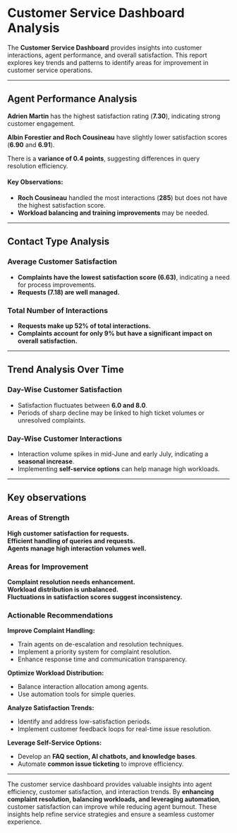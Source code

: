 # Customer Service Dashboard Analysis

The **Customer Service Dashboard** provides insights into customer interactions, agent performance, and overall satisfaction. This report explores key trends and patterns to identify areas for improvement in customer service operations.

---

## Agent Performance Analysis

 **Adrien Martin** has the highest satisfaction rating (**7.30**), indicating strong customer engagement.

**Albin Forestier and Roch Cousineau** have slightly lower satisfaction scores (**6.90** and **6.91**).

 There is a **variance of 0.4 points**, suggesting differences in query resolution efficiency.


#### Key Observations:
- **Roch Cousineau** handled the most interactions (**285**) but does not have the highest satisfaction score.
- **Workload balancing and training improvements** may be needed.

---

## Contact Type Analysis
###  Average Customer Satisfaction


- **Complaints have the lowest satisfaction score (6.63)**, indicating a need for process improvements.
- **Requests (7.18) are well managed.**

### Total Number of Interactions

- **Requests make up 52% of total interactions.**
- **Complaints account for only 9% but have a significant impact on overall satisfaction.**

---

## Trend Analysis Over Time

### Day-Wise Customer Satisfaction
- Satisfaction fluctuates between **6.0 and 8.0**.
- Periods of sharp decline may be linked to high ticket volumes or unresolved complaints.

### Day-Wise Customer Interactions
- Interaction volume spikes in mid-June and early July, indicating a **seasonal increase**.
- Implementing **self-service options** can help manage high workloads.

---

## Key observations
### Areas of Strength

 **High customer satisfaction for requests.**  
 **Efficient handling of queries and requests.**  
 **Agents manage high interaction volumes well.**  

### Areas for Improvement
 **Complaint resolution needs enhancement.**  
 **Workload distribution is unbalanced.**  
 **Fluctuations in satisfaction scores suggest inconsistency.**  

### Actionable Recommendations
 **Improve Complaint Handling:**
- Train agents on de-escalation and resolution techniques.
- Implement a priority system for complaint resolution.
- Enhance response time and communication transparency.

 **Optimize Workload Distribution:**
- Balance interaction allocation among agents.
- Use automation tools for simple queries.

 **Analyze Satisfaction Trends:**
- Identify and address low-satisfaction periods.
- Implement customer feedback loops for real-time issue resolution.

 **Leverage Self-Service Options:**
- Develop an **FAQ section, AI chatbots, and knowledge bases**.
- Automate **common issue ticketing** to improve efficiency.

---

The customer service dashboard provides valuable insights into agent efficiency, customer satisfaction, and interaction trends. By **enhancing complaint resolution, balancing workloads, and leveraging automation**, customer satisfaction can improve while reducing agent burnout. These insights help refine service strategies and ensure a seamless customer experience.

